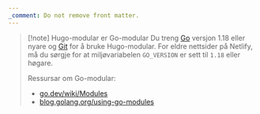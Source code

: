 ```yaml
---
_comment: Do not remove front matter.
---
```


> [!note] Hugo-modular er Go-modular
> Du treng [Go] versjon 1.18 eller nyare og [Git] for å bruke Hugo-modular. For eldre nettsider på Netlify, må du sørgje for at miljøvariabelen `GO_VERSION` er sett til `1.18` eller høgare.
>
> Ressursar om Go-modular:
> - [go.dev/wiki/Modules](https://go.dev/wiki/Modules)
> - [blog.golang.org/using-go-modules](https://go.dev/blog/using-go-modules)

[Git]: https://git-scm.com/book/en/v2/Getting-Started-Installing-Git
[Go]: https://go.dev/doc/install
